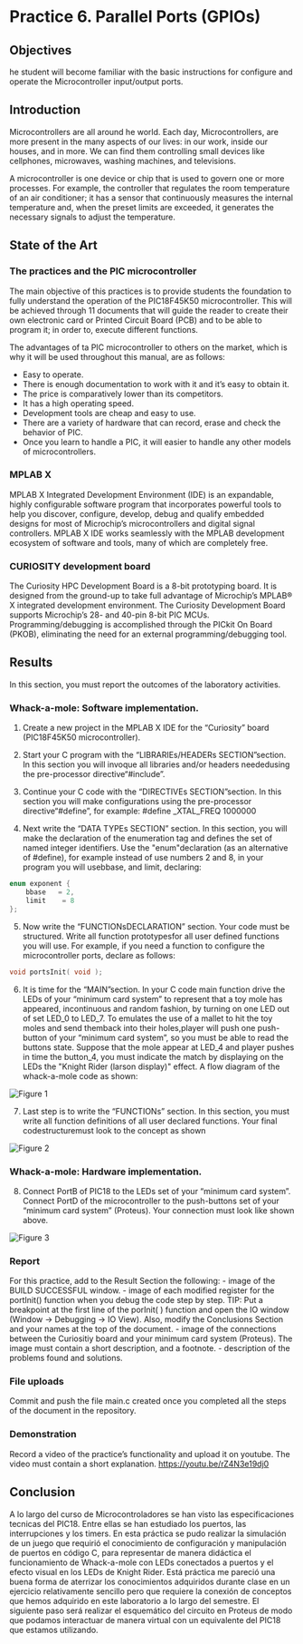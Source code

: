 # Practice 6. Parallel Ports (GPIOs)


## Objectives
he   student   will   become   familiar   with   the   basic instructions for configure and operate the Microcontroller input/output ports.

## Introduction

Microcontrollers are all around  he world. Each day, Microcontrollers, are more present in the many aspects of our lives: in our work, inside our houses, and in more. We can find them controlling small devices like cellphones, microwaves, washing machines, and televisions.

A microcontroller is one device or chip that is used to govern one or more processes. For example, the controller that regulates the room temperature of an air conditioner; it has a sensor that continuously measures the internal temperature and, when the preset limits are exceeded, it generates the necessary signals to adjust the temperature.

## State of the Art

### The practices and the PIC microcontroller

The main objective of this practices is to provide students the foundation to fully understand the operation of the PIC18F45K50 microcontroller. This will be achieved through 11 documents that will guide the reader to create their own electronic card or Printed Circuit Board (PCB) and to be able to program it; in order to, execute different functions.

The advantages of ta PIC microcontroller to others on the market, which is why it will be used throughout this manual, are as follows:

- Easy to operate.
- There is enough documentation to work with it and it’s easy to obtain it.
- The price is comparatively lower than its competitors.
- It has a high operating speed.
- Development tools are cheap and easy to use.
- There are a variety of hardware that can record, erase and check the behavior of PIC.
- Once you learn to handle a PIC, it will easier to handle any other models of microcontrollers.


### MPLAB X
MPLAB X Integrated Development Environment (IDE) is an expandable, highly configurable software program that incorporates powerful tools to help you discover, configure, develop, debug and qualify embedded designs for most of Microchip’s microcontrollers and digital signal controllers. MPLAB X IDE works seamlessly with the MPLAB development ecosystem of software and tools, many of which are completely free. 

### CURIOSITY development board
The Curiosity HPC Development Board is a 8-bit prototyping board. It is designed from the ground-up to take full advantage of Microchip’s MPLAB® X integrated development environment. The Curiosity Development Board supports Microchip’s 28- and 40-pin 8-bit PIC MCUs. Programming/debugging is accomplished through the PICkit On Board (PKOB), eliminating the need for an external programming/debugging tool.


## Results

In this section, you must report the outcomes of the laboratory activities.

###  Whack-a-mole: Software implementation.

1. Create a new project in the MPLAB X IDE for the “Curiosity” board (PIC18F45K50  microcontroller). 

2. Start your C program with the “LIBRARIEs/HEADERs SECTION”section. In this section you will invoque  all  libraries  and/or  headers  neededusing  the pre-processor directive“#include”.

3. Continue  your C code with the “DIRECTIVEs SECTION”section. In this section you will make configurations using the pre-processor directive“#define”, for example: #define \_XTAL\_FREQ 1000000

4. Next write the “DATA TYPEs SECTION” section. In this section, you will make the declaration of the enumeration tag and defines the set of named integer identifiers. Use the "enum"declaration (as an alternative of #define), for example instead of use numbers 2 and 8, in your program you will usebbase, and limit, declaring: 

```c
enum exponent {  
    bbase   = 2,
    limit    = 8 
};

```

5. Now write the “FUNCTIONsDECLARATION” section. Your code must be structured. Write all function prototypesfor all user defined functions you will use. For example, if you need a function to configure the microcontroller ports, declare as follows: 

```c
void portsInit( void );
```

6. It is time for the “MAIN”section. In your C code main function drive the LEDs of your “minimum card system” to represent that a toy mole has appeared, incontinuous and random fashion, by turning on one LED out of set LED\_0 to LED\_7. To emulates the use of a mallet to hit the toy moles and send themback into their holes,player will push one push-button of your “minimum card system”, so you must be able to read the buttons state. Suppose that the mole appear at LED\_4 and player pushes in time the  button\_4, you  must indicate the match by displaying on the LEDs the "Knight Rider (larson  display)" effect. A flow diagram of the whack-a-mole code as shown:

![Figure 1](./img/fig1.png)

7. Last step is to write the “FUNCTIONs” section. In this section, you must write all function definitions of all user declared functions. Your final codestructuremust look to the concept as shown

![Figure 2](./img/fig2.png)

### Whack-a-mole: Hardware implementation.

8. Connect PortB of PIC18 to the LEDs set of your “minimum card system”. Connect PortD of the microcontroller to the push-buttons set of your “minimum card system” (Proteus). Your connection must look like shown above. 

![Figure 3](./img/fig3.png)

### Report
For this practice, add to the Result Section the following:
    - image of the BUILD SUCCESSFUL window.
    - image of each modified register for the portInit() function when you debug the code step by step. TIP: Put a breakpoint at the first line of the porInit( ) function and open the IO window (Window → Debugging → IO View). Also, modify the Conclusions Section and your names at the top of the document.
    - image of the connections between the Curiositiy board and  your  minimum  card  system (Proteus).  The  image must contain a short description, and a footnote.
    - description of the problems found and solutions.

### File uploads
Commit and push the file main.c created once you completed all the steps of the document in the repository.

### Demonstration
Record a video of the practice’s functionality and upload it on youtube. The video must contain a short explanation.
https://youtu.be/rZ4N3e19dj0

## Conclusion
A lo largo del curso de Microcontroladores se han visto las especificaciones tecnicas del PIC18. Entre ellas se han estudiado los puertos, las interrupciones y los timers. En esta práctica se pudo realizar la simulación de un juego que requirió el conocimiento de configuración y manipulación de puertos en código C, para representar de manera didáctica el funcionamiento de Whack-a-mole con LEDs conectados a puertos y el efecto visual en los LEDs de Knight Rider. 
Está práctica me pareció una buena forma de aterrizar los conocimientos adquiridos durante clase en un ejercicio relativamente sencillo pero que requiere la conexión de conceptos que hemos adquirido en este laboratorio a lo largo del semestre. El siguiente paso será realizar el esquemático del circuito en Proteus de modo que podamos interactuar de manera virtual con un equivalente del PIC18 que estamos utilizando.
